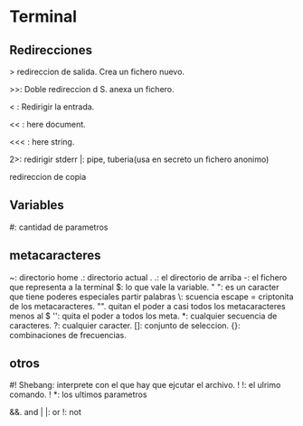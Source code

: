 # Terminal

## Redirecciones

&gt; redireccion de salida. Crea un fichero nuevo.

&gt;&gt;: Doble redireccion d S. anexa un fichero.

&lt; : Redirigir la entrada.

&lt;&lt; : here document.

&lt;&lt;&lt; : here string.

2>: redirigir stderr
|: pipe, tuberia(usa en secreto un fichero anonimo)

redireccion de copia


## Variables

#: cantidad de parametros

## metacaracteres

~: directorio home
.: directorio actual
. .: el directorio de arriba
-: el fichero que representa a la terminal
$: lo que vale la variable.
" ": es un caracter que tiene poderes especiales partir palabras
\\: scuencia escape = criptonita de los metacaracteres.
"". quitan el poder a casi todos los metacaracteres menos al $
'': quita el poder a todos los meta.
\*: cualquier secuencia de caracteres.
?: cualquier caracter.
[]: conjunto de seleccion.
{}: combinaciones de frecuencias.

## otros



#! Shebang: interprete con el que hay que ejcutar el archivo.
! !: el ulrimo comando.
! \*: los ultimos parametros

&&. and
| |: or 
!: not 